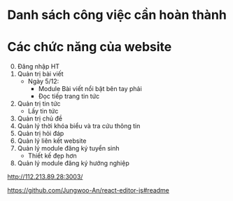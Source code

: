 # Danh sách công việc cần hoàn thành

# Các chức năng của website

0. Đăng nhập HT
1. Quản trị bài viết
    - Ngày 5/12:
        - Module Bài viết nổi bật bên tay phải
        - Đọc tiếp trang tin tức
2. Quản trị tin tức
    - Lấy tin tức
3. Quản trị chủ đề
4. Quản lý thời khóa biểu và tra cứu thông tin
5. Quản trị hỏi đáp
6. Quản lý liên kết website
7. Quản lý module đăng ký tuyển sinh
    - Thiết kế đẹp hơn
8. Quản lý module đăng ký hướng nghiệp

http://112.213.89.28:3003/

https://github.com/Jungwoo-An/react-editor-js#readme
